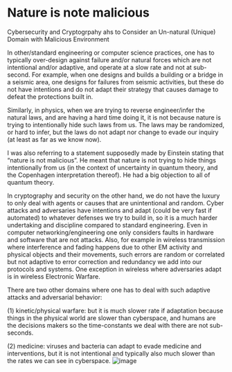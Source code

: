 # Nature is note malicious

Cybersecurity and Cryptogrpahy ahs to Consider an Un-natural (Unique) Domain with Malicious Environment

In other/standard engineering or computer science practices, one has to typically over-design against failure and/or natural forces which are not intentional and/or adaptive, and operate at a slow rate and not at sub-second.
For example, when one designs and builds  a building or a bridge in a seismic area, one designs for failures from seismic activities, but these do not have intentions and do not adapt their strategy that causes damage to defeat the protections built in.

Similarly, in physics, when we are trying to reverse engineer/infer the natural laws, and are having a hard time doing it, it is not because nature is trying to intentionally hide such laws from us. The laws may be randomized, or hard to infer, but the laws do not adapt nor change to evade our inquiry (at least as far as we know now).

I was also referring to a statement supposedly made by Einstein stating that “nature is not malicious”. He meant that nature is not trying to hide things intentionally from us (in the context of uncertainty in quantum theory, and the Copenhagen interpretation thereof). He had a big objection to all of quantum theory.


In cryptography and security on the other hand, we do not have the luxury to only deal with agents or causes that are unintentional and random. Cyber attacks and adversaries have intentions and adapt (could be very fast if automated) to whatever defenses we try to build in, so it is a much harder undertaking and discipline compared to standard engineering. Even in computer networking/engineering one only considers faults in hardware and software that are not attacks. Also, for example in wireless transmission where interference and fading happens due to other EM activity and physical objects and their movements, such errors are random or correlated but not adaptive to error correction and redundancy we add into our protocols and systems. One exception in wireless where adversaries adapt is in wireless Electronic Warfare.

There are two other domains where one has to deal with such adaptive attacks and adversarial behavior:

(1) kinetic/physical warfare: but it is much slower rate if adaptation because things in the physical world are slower than cyberspace, and humans are the decisions makers so the time-constants we deal with there are not sub-seconds.

(2) medicine: viruses and bacteria can adapt to evade medicine and interventions, but it is not intentional and typically also much slower than the rates we can see in cyberspace.
![image](https://user-images.githubusercontent.com/24305339/173006107-debf2a5e-543a-4cf8-b64f-0cc46bd4ec66.png)
